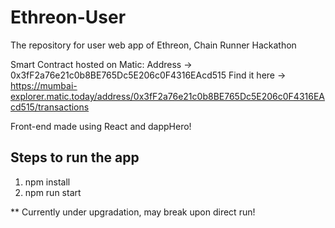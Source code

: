 # Ethreon-User
The repository for user web app of Ethreon, Chain Runner Hackathon

Smart Contract hosted on Matic:
Address -> 0x3fF2a76e21c0b8BE765Dc5E206c0F4316EAcd515
Find it here -> https://mumbai-explorer.matic.today/address/0x3fF2a76e21c0b8BE765Dc5E206c0F4316EAcd515/transactions

Front-end made using React and dappHero! 

## Steps to run the app
1. npm install
2. npm run start

** Currently under upgradation, may break upon direct run! 
